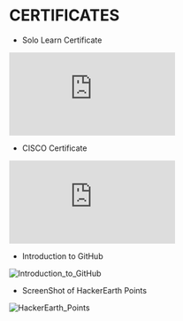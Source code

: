 # CERTIFICATES

 * Solo Learn Certificate
 
![Solo_Learn](https://github.com/LOGESHWARANS389/M1_RetailBillingSystem_Application/blob/main/0_Certificates/LogeshwaranS-NDG%20Linux%20Unhatc-certificate%20(1).pdf)

 * CISCO Certificate

![CISCO_Certificate](https://github.com/LOGESHWARANS389/M1_RetailBillingSystem_Application/blob/main/0_Certificates/LogeshwaranS-NDG%20Linux%20Unhatc-certificate%20(1).pdf)
  
 * Introduction to GitHub

![Introduction_to_GitHub](https://github.com/LOGESHWARANS389/M1_RetailBillingSystem_Application/blob/main/0_Certificates/githubcourse.png)
 
 * ScreenShot of HackerEarth Points

![HackerEarth_Points](https://github.com/LOGESHWARANS389/M1_RetailBillingSystem_Application/blob/main/0_Certificates/hackerc1000.png)
